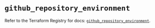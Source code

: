 # `github_repository_environment`

Refer to the Terraform Registry for docs: [`github_repository_environment`](https://registry.terraform.io/providers/integrations/github/6.5.0/docs/resources/repository_environment).
